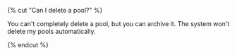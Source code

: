 {% cut "Can I delete a pool?" %}

You can't completely delete a pool, but you can archive it. The system won't delete my pools automatically.

{% endcut %}